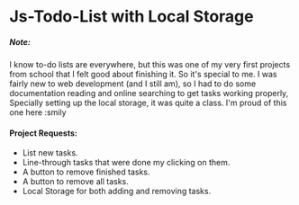 # Js-Todo-List with Local Storage

##### Note:
I know to-do lists are everywhere, but this was one of my very first projects from school that I felt good about finishing it. So it's special to me.
I was fairly new to web development (and I still am), so I had to do some documentation reading and online searching to get tasks working properly,
Specially setting up the local storage, it was quite a class.
I'm proud of this one here :smily

#### Project Requests:

- List new tasks.
- Line-through tasks that were done my clicking on them.
- A button to remove finished tasks.
- A button to remove all tasks.
- Local Storage for both adding and removing tasks.

